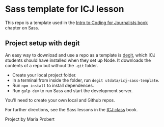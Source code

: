 # Sass template for ICJ lesson

This repo is a template used in the [Intro to Coding for Journalists book](https://utdata.github.io/icj-class/) chapter on Sass.

## Project setup with degit

An easy way to download and use a repo as a template is [degit](https://www.npmjs.com/package/degit), which ICJ students should have installed when they set up Node. It downloads the contents of a repo but without the `.git` folder.

- Create your local project folder.
- In a terminal from inside the folder, run `degit utdata/icj-sass-template`.
- Run `npm install` to install dependences.
- Run `gulp dev` to run Sass and start the development server.

You'll need to create your own local and Github repos.

For further directions, see the Sass lessons in the [ICJ class](https://utdata.github.io/icj-class/) book.

Project by Maria Probert 

